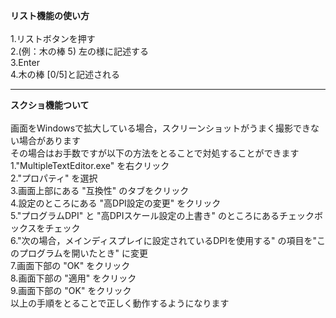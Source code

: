 <b>リスト機能の使い方</b><br><br>
1.リストボタンを押す<br>
2.(例：木の棒 5) 左の様に記述する<br>
3.Enter<br>
4.木の棒 [0/5]と記述される<br>
<hr>
<b>スクショ機能ついて</b><br><br>
画面をWindowsで拡大している場合，スクリーンショットがうまく撮影できない場合があります<br>
その場合はお手数ですが以下の方法をとることで対処することができます<br>
1."MultipleTextEditor.exe" を右クリック<br>
2."プロパティ" を選択<br>
3.画面上部にある "互換性" のタブをクリック<br>
4.設定のところにある "高DPI設定の変更" をクリック<br>
5."プログラムDPI" と "高DPIスケール設定の上書き" のところにあるチェックボックスをチェック<br>
6."次の場合，メインディスプレイに設定されているDPIを使用する" の項目を"このプログラムを開いたとき" に変更<br>
7.画面下部の "OK" をクリック<br>
8.画面下部の "適用" をクリック<br>
9.画面下部の "OK" をクリック<br>
以上の手順をとることで正しく動作するようになります<br>
